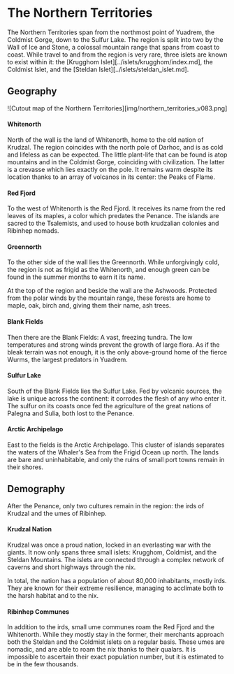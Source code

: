 # The Northern Territories
<!-- INTRODUCTION ------------------------------------------------------------->
The Northern Territories span from the northmost point of Yuadrem, the Coldmist Gorge<!-- TODO. Add to map! -->, down to the Sulfur Lake.
The region is split into two by the Wall of Ice and Stone<!-- TODO. Link. -->, a colossal mountain range that spans from coast to coast.
While travel to and from the region is very rare, three islets are known to exist within it: the [Krugghom Islet][../islets/krugghom/index.md], the Coldmist Islet<!-- TODO. Link. -->, and the [Steldan Islet][../islets/steldan_islet.md].

<!-- GEOGRAPHY ---------------------------------------------------------------->
## Geography
![Cutout map of the Northern Territories][img/northern_territories_v083.png]

#### Whitenorth
North of the wall is the land of Whitenorth, home to the old nation of Krudzal.
The region coincides with the north pole of Darhoc, and is as cold and lifeless as can be expected.
The little plant-life that can be found is atop mountains and in the Coldmist Gorge, coinciding with civilization.
The latter is a crevasse which lies exactly on the pole.
It remains warm despite its location thanks to an array of volcanos in its center: the Peaks of Flame<!-- TODO. Link. -->.

#### Red Fjord
To the west of Whitenorth is the Red Fjord.
It receives its name from the red leaves of its maples, a color which predates the Penance<!-- TODO. Link. -->.
The islands are sacred to the Tsalemists<!-- TODO. Link. -->, and used to house both krudzalian colonies and Ribinhep nomads.

#### Greennorth
To the other side of the wall lies the Greennorth<!-- TODO. Change name in map. -->.
While unforgivingly cold, the region is not as frigid as the Whitenorth, and enough green can be found in the summer months to earn it its name.

At the top of the region and beside the wall are the Ashwoods<!-- TODO. Change name in map. -->.
Protected from the polar winds by the mountain range, these forests are home to maple, oak, birch and, giving them their name, ash trees.

#### Blank Fields
Then there are the Blank Fields: A vast, freezing tundra.
The low temperatures and strong winds prevent the growth of large flora.
As if the bleak terrain was not enough, it is the only above-ground home of the fierce Wurms<!-- TODO. Link. -->, the largest predators in Yuadrem.

#### Sulfur Lake
South of the Blank Fields lies the Sulfur Lake.
Fed by volcanic sources, the lake is unique across the continent: it corrodes the flesh of any who enter it.
The sulfur on its coasts once fed the agriculture of the great nations of Palegna and Sulia, both lost to the Penance.

#### Arctic Archipelago
East to the fields is the Arctic Archipelago.
This cluster of islands separates the waters of the Whaler's Sea from the Frigid Ocean up north.
The lands are bare and uninhabitable, and only the ruins of small port towns remain in their shores.

<!-- DEMOGRAPHY --------------------------------------------------------------->
## Demography
After the Penance, only two cultures remain in the region: the irds of Krudzal and the umes of Ribinhep.

#### Krudzal Nation
Krudzal was once a proud nation, locked in an everlasting war with the giants<!-- TODO. Link. -->.
It now only spans three small islets: Krugghom, Coldmist, and the Steldan Mountains<!-- TODO. Add to map. -->.
The islets are connected through a complex network of caverns and short highways through the nix.

In total, the nation has a population of about 80,000 inhabitants, mostly irds.
They are known for their extreme resilience, managing to acclimate both to the harsh habitat and to the nix.

#### Ribinhep Communes
In addition to the irds, small ume communes roam the Red Fjord and the Whitenorth.
While they mostly stay in the former, their merchants approach both the Steldan and the Coldmist islets on a regular basis.
These umes are nomadic, and are able to roam the nix thanks to their qualars<!-- TODO. Link. -->.
It is impossible to ascertain their exact population number, but it is estimated to be in the few thousands.
